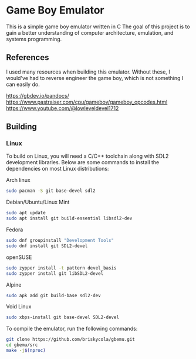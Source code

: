 # Game Boy Emulator
This is a simple game boy emulator written in C
The goal of this project is to gain a better
understanding of computer architecture, emulation,
and systems programming.

## References
I used many resources when building this emulator.
Without these, I would've had to reverse engineer
the game boy, which is not something I can easily do.

https://gbdev.io/pandocs/
https://www.pastraiser.com/cpu/gameboy/gameboy_opcodes.html
https://www.youtube.com/@lowleveldevel1712

## Building

### Linux
To build on Linux, you will need a C/C++ toolchain
along with SDL2 development libraries. Below are
some commands to install the dependencies on
most Linux distributions:

Arch linux
```bash
sudo pacman -S git base-devel sdl2
```

Debian/Ubuntu/Linux Mint
```bash
sudo apt update
sudo apt install git build-essential libsdl2-dev
```

Fedora
```bash
sudo dnf groupinstall "Development Tools"
sudo dnf install git SDL2-devel
```

openSUSE
```bash
sudo zypper install -t pattern devel_basis
sudo zypper install git libSDL2-devel
```

Alpine
```bash
sudo apk add git build-base sdl2-dev
```

Void Linux
```bash
sudo xbps-install git base-devel SDL2-devel
```

To compile the emulator, run the following
commands:
```bash
git clone https://github.com/briskycola/gbemu.git
cd gbemu/src
make -j$(nproc)
```

